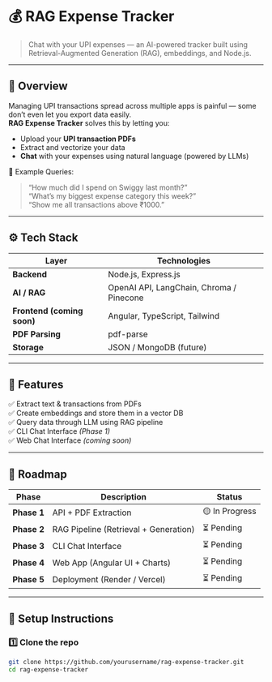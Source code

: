 # 💰 RAG Expense Tracker  
> Chat with your UPI expenses — an AI-powered tracker built using Retrieval-Augmented Generation (RAG), embeddings, and Node.js.

---

## 🧠 Overview

Managing UPI transactions spread across multiple apps is painful — some don’t even let you export data easily.  
**RAG Expense Tracker** solves this by letting you:
- Upload your **UPI transaction PDFs**
- Extract and vectorize your data
- **Chat** with your expenses using natural language (powered by LLMs)

💬 Example Queries:
> “How much did I spend on Swiggy last month?”  
> “What’s my biggest expense category this week?”  
> “Show me all transactions above ₹1000.”

---

## ⚙️ Tech Stack

| Layer | Technologies |
|-------|---------------|
| **Backend** | Node.js, Express.js |
| **AI / RAG** | OpenAI API, LangChain, Chroma / Pinecone |
| **Frontend (coming soon)** | Angular, TypeScript, Tailwind |
| **PDF Parsing** | pdf-parse |
| **Storage** | JSON / MongoDB (future) |

---

## 🧩 Features

✅ Extract text & transactions from PDFs  
✅ Create embeddings and store them in a vector DB  
✅ Query data through LLM using RAG pipeline  
✅ CLI Chat Interface *(Phase 1)*  
✅ Web Chat Interface *(coming soon)*  

---

## 🚀 Roadmap

| Phase | Description | Status |
|--------|--------------|--------|
| **Phase 1** | API + PDF Extraction | 🟡 In Progress |
| **Phase 2** | RAG Pipeline (Retrieval + Generation) | ⏳ Pending |
| **Phase 3** | CLI Chat Interface | ⏳ Pending |
| **Phase 4** | Web App (Angular UI + Charts) | ⏳ Pending |
| **Phase 5** | Deployment (Render / Vercel) | ⏳ Pending |

---

## 🧭 Setup Instructions

### 1️⃣ Clone the repo
```bash
git clone https://github.com/yourusername/rag-expense-tracker.git
cd rag-expense-tracker
